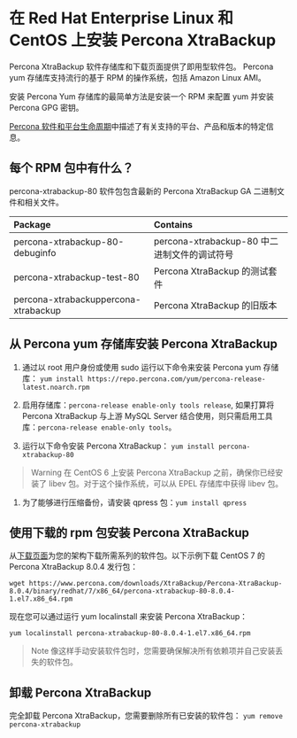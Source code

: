 # 在 Red Hat Enterprise Linux 和 CentOS 上安装 Percona XtraBackup

Percona XtraBackup 软件存储库和下载页面提供了即用型软件包。 Percona yum 存储库支持流行的基于 RPM 的操作系统，包括 Amazon Linux AMI。

安装 Percona Yum 存储库的最简单方法是安装一个 RPM 来配置 yum 并安装 Percona GPG 密钥。

[Percona 软件和平台生命周期](https://www.percona.com/services/policies/percona-software-support-lifecycle#mysql)中描述了有关支持的平台、产品和版本的特定信息。

## 每个 RPM 包中有什么？

percona-xtrabackup-80 软件包包含最新的 Percona XtraBackup GA 二进制文件和相关文件。

|Package|Contains|
|:---|:---|
|percona-xtrabackup-80-debuginfo|percona-xtrabackup-80 中二进制文件的调试符号|
|percona-xtrabackup-test-80|Percona XtraBackup 的测试套件|
|percona-xtrabackuppercona-xtrabackup|Percona XtraBackup 的旧版本|

## 从 Percona yum 存储库安装 Percona XtraBackup

1. 通过以 root 用户身份或使用 sudo 运行以下命令来安装 Percona yum 存储库： `yum install https://repo.percona.com/yum/percona-release-latest.noarch.rpm`

1. 启用存储库：`percona-release enable-only tools release`, 如果打算将 Percona XtraBackup 与上游 MySQL Server 结合使用，则只需启用工具库：`percona-release enable-only tools`。

1. 运行以下命令安装 Percona XtraBackup： `yum install percona-xtrabackup-80`

> Warning
> 在 CentOS 6 上安装 Percona XtraBackup 之前，确保你已经安装了 libev 包。对于这个操作系统，可以从 EPEL 存储库中获得 libev 包。

1. 为了能够进行压缩备份，请安装 qpress 包：`yum install qpress`

## 使用下载的 rpm 包安装 Percona XtraBackup

从[下载页面](https://www.percona.com/downloads/XtraBackup/)为您的架构下载所需系列的软件包。以下示例下载 CentOS 7 的 Percona XtraBackup 8.0.4 发行包：

```
wget https://www.percona.com/downloads/XtraBackup/Percona-XtraBackup-8.0.4/binary/redhat/7/x86_64/percona-xtrabackup-80-8.0.4-1.el7.x86_64.rpm
```

现在您可以通过运行 yum localinstall 来安装 Percona XtraBackup：

```
yum localinstall percona-xtrabackup-80-8.0.4-1.el7.x86_64.rpm
```

> Note
> 像这样手动安装软件包时，您需要确保解决所有依赖项并自己安装丢失的软件包。

## 卸载 Percona XtraBackup

完全卸载 Percona XtraBackup，您需要删除所有已安装的软件包： `yum remove percona-xtrabackup`
